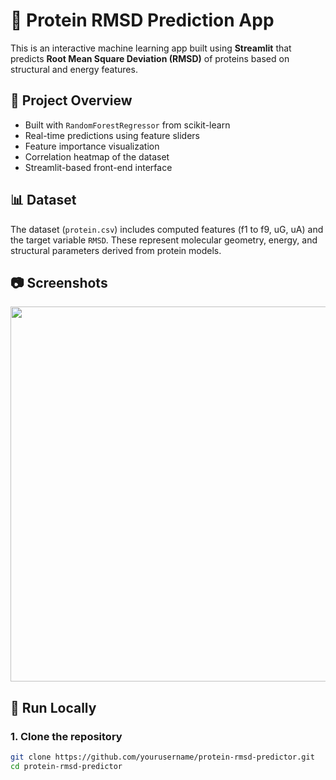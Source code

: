 # 🧬 Protein RMSD Prediction App

This is an interactive machine learning app built using **Streamlit** that predicts **Root Mean Square Deviation (RMSD)** of proteins based on structural and energy features.

## 🎯 Project Overview

- Built with `RandomForestRegressor` from scikit-learn
- Real-time predictions using feature sliders
- Feature importance visualization
- Correlation heatmap of the dataset
- Streamlit-based front-end interface

## 📊 Dataset

The dataset (`protein.csv`) includes computed features (f1 to f9, uG, uA) and the target variable `RMSD`. These represent molecular geometry, energy, and structural parameters derived from protein models.

## 📷 Screenshots

<img src="screenshot.png" width="600"/>

## 🚀 Run Locally

### 1. Clone the repository
```bash
git clone https://github.com/yourusername/protein-rmsd-predictor.git
cd protein-rmsd-predictor
